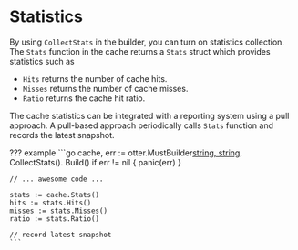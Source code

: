 # Statistics

By using `CollectStats` in the builder, you can turn on statistics collection.
The `Stats` function in the cache returns a `Stats` struct which provides statistics such as

- `Hits` returns the number of cache hits.
- `Misses` returns the number of cache misses.
- `Ratio` returns the cache hit ratio.

The cache statistics can be integrated with a reporting system using a pull approach.
A pull-based approach periodically calls `Stats` function and records the latest snapshot.

??? example
    ```go
    cache, err := otter.MustBuilder[string, string](10_000).
        CollectStats().
        Build()
    if err != nil {
        panic(err)
    }

    // ... awesome code ...

    stats := cache.Stats()
    hits := stats.Hits()
    misses := stats.Misses()
    ratio := stats.Ratio()

    // record latest snapshot
    ```
